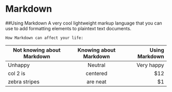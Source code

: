 # Markdown

##Using Markdown
A very cool lightweight markup language that you can use to add formatting elements to plaintext text documents.


`How Markdown can affect your life:`

| Not knowing about Markdown | Knowing about Markdown | Using Markdown  |
| ------------- |:-------------:| -----:|
| Unhappy      | Neutral | Very happy |
| col 2 is      | centered      |   $12 |
| zebra stripes | are neat      |    $1 |
